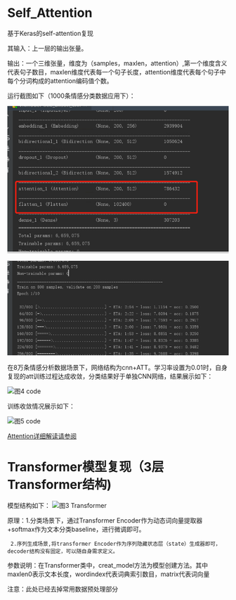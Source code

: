 # Self_Attention
基于Keras的self-attention复现

其输入：上一层的输出张量。

输出：一个三维张量，维度为（samples，maxlen，attention）,第一个维度含义代表句子数目，maxlen维度代表每一个句子长度，attention维度代表每个句子中每个分词构成的attention编码值个数。

运行截图如下（1000条情感分类数据应用下）：

![图1 code](https://github.com/yanhan19940405/Self_Attention/blob/master/image/11.png)

![图2 code](https://github.com/yanhan19940405/Self_Attention/blob/master/image/12.png)

在8万条情感分析数据场景下，网络结构为cnn+ATT。学习率设置为0.01时，自身复现的att训练过程达成收敛，分类结果好于单独CNN网络，结果展示如下：

![图4 code](https://github.com/yanhan19940405/Transformer/blob/master/image/fin.png)

训练收敛情况展示如下：

![图5 code](https://github.com/yanhan19940405/Transformer/blob/master/image/att.png)

[Attention详细解读请参阅](https://yanhan19940405.github.io/2019/03/18/%E8%87%AA%E7%84%B6%E8%AF%AD%E8%A8%80%E5%A4%84%E7%90%86Attention%E6%9C%BA%E5%88%B6%E7%BB%BC%E8%BF%B0%E4%B8%8E%E5%9F%BA%E4%BA%8Ekeras%E5%A4%8D%E7%8E%B0/)

# Transformer模型复现（3层Transformer结构)

模型结构如下：
![图3 Transformer](https://github.com/yanhan19940405/Transformer/blob/master/image/model.png)

原理：1.分类场景下，通过Transformer Encoder作为动态词向量提取器+softmax作为文本分类baseline，进行微调即可。

     2.序列生成场景,将transformer Encoder作为序列隐藏状态层（state）生成器即可，decoder结构没有固定，可以随自身需求定义。
      
参数说明：在Transformer类中，creat_model方法为模型创建方法。其中maxlen0表示文本长度，wordindex代表词典索引数目，matrix代表词向量

注意：此处已经去掉常用数据预处理部分
